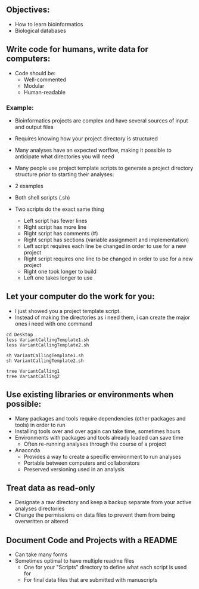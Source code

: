 ## Objectives:
* How to learn bioinformatics
* Biological databases

## Write code for humans, write data for computers:
* Code should be:
  * Well-commented
  * Modular
  * Human-readable
  
### Example:
* Bioinformatics projects are complex and have several sources of input and output files
* Requires knowing how your project directory is structured
* Many analyses have an expected worflow, making it possible to anticipate what directories you will need


* Many people use project template scripts to generate a project directory structure prior to starting their analyses:
* 2 examples
* Both shell scripts (.sh)
* Two scripts do the exact same thing
  * Left script has fewer lines
  * Right script has more line
  * Right script has comments (#)
  * Right script has sections (variable assignment and implementation)
  * Left script requires each line be changed in order to use for a new project
  * Right script requires one line to be changed in order to use for a new project
  * Right one took longer to build
  * Left one takes longer to use

## Let your computer do the work for you:
* I just showed you a project template script.
* Instead of making the directories as i need them, i can create the major ones i need with one command

```
cd Desktop
less VariantCallingTemplate1.sh
less VariantCallingTemplate2.sh

sh VariantCallingTemplate1.sh
sh VariantCallingTemplate2.sh

tree VariantCalling1
tree VariantCalling2
```


## Use existing libraries or environments when possible:
* Many packages and tools require dependencies (other packages and tools) in order to run
* Installing tools over and over again can take time, sometimes hours
* Environments with packages and tools already loaded can save time 
  * Often re-running analyses through the course of a project
* Anaconda
  * Provides a way to create a specific environment to run analyses
  * Portable between computers and collaborators
  * Preserved versioning used in an analysis
  
## Treat data as read-only
* Designate a raw directory and keep a backup separate from your active analyses directories
* Change the permissions on data files to prevent them from being overwritten or altered

## Document Code and Projects with a README
* Can take many forms
* Sometimes optimal to have multiple readme files
  * One for your "Scripts" directory to define what each script is used for
  * For final data files that are submitted with manuscripts
  






